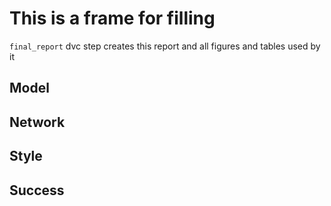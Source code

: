 # This is a frame for filling

`final_report` dvc step creates this report 
and all figures and tables used by it

## Model


## Network


## Style


## Success


## 